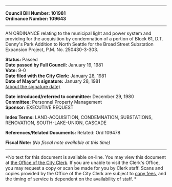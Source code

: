 * * * * *  
  
**Council Bill Number: [](#h0)[](#h2)101981**   
**Ordinance Number: 109643**  
  
* * * * *  
  
AN ORDINANCE relating to the municipal light and power system and providing for the acquisition by condemnation of a portion of Block 61, D.T. Denny's Park Addition to North Seattle for the Broad Street Substation Expansion Project, P.M. No. 250430-3-303.  
  
**Status:** Passed   
**Date passed by Full Council:** January 19, 1981   
**Vote:** 9-0   
**Date filed with the City Clerk:** January 28, 1981   
**Date of Mayor's signature:** January 28, 1981   
[(about the signature date)](/~public/approvaldate.htm)   
  
  
**Date introduced/referred to committee:** December 29, 1980   
**Committee:** Personnel Property Management   
**Sponsor:** EXECUTIVE REQUEST   
  
**Index Terms:** LAND-ACQUISITION, CONDEMNATION, SUBSTATIONS, RENOVATION, SOUTH-LAKE-UNION, CASCADE  
  
**References/Related Documents:** Related: Ord 109478  
  
**Fiscal Note:** *(No fiscal note available at this time)*  
  
* * * * *  
  
*No text for this document is available on-line. You may view this document at [the Office of the City Clerk](http://www.seattle.gov/leg/clerk/contactUs.htm). If you are unable to visit the Clerk's Office, you may request a copy or scan be made for you by Clerk staff. Scans and copies provided by the Office of the City Clerk are subject to [copy fees](http://clerk.seattle.gov/~public/clerkfees.htm), and the timing of service is dependent on the availability of staff. *  
  
  
